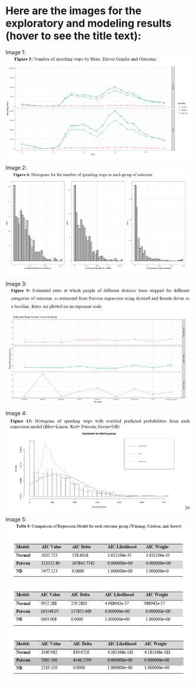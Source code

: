 # Here are the images for the exploratory and modeling results (hover to see the title text):

Image 1:
![alt text](https://github.com/srishtikakkar/Stanford-Open-Policing--Montana/blob/master/images/Capture.PNG "Number of Speeding Stops by Hour, Driver Gender and Outcome")

Image 2:
![alt text](https://github.com/srishtikakkar/Stanford-Open-Policing--Montana/blob/master/images/Capture1.PNG "Histogram for the number of speedng stops in each group of outcome")

Image 3:
![alt text](https://github.com/srishtikakkar/Stanford-Open-Policing--Montana/blob/master/images/Capture2.PNG "Estimated rates at which people of different districts were stopped for different categories of outcome, as estimated from Poisson regression using districtI and female driver as a baseline. Rates are plotted on an exponent scale")

Image 4:
![alt text](https://github.com/srishtikakkar/Stanford-Open-Policing--Montana/blob/master/images/Capture3.PNG "Histogram of speeding stops with overlaid predicted probabilities from each regression model (Blue=Linear, Red= Poisson, Green=NB)")

Image 5:
![alt text](https://github.com/srishtikakkar/Stanford-Open-Policing--Montana/blob/master/images/Capture4.PNG "Comparison of Regression Model for each outcome group (Warning, Citation, and Arrest)")
